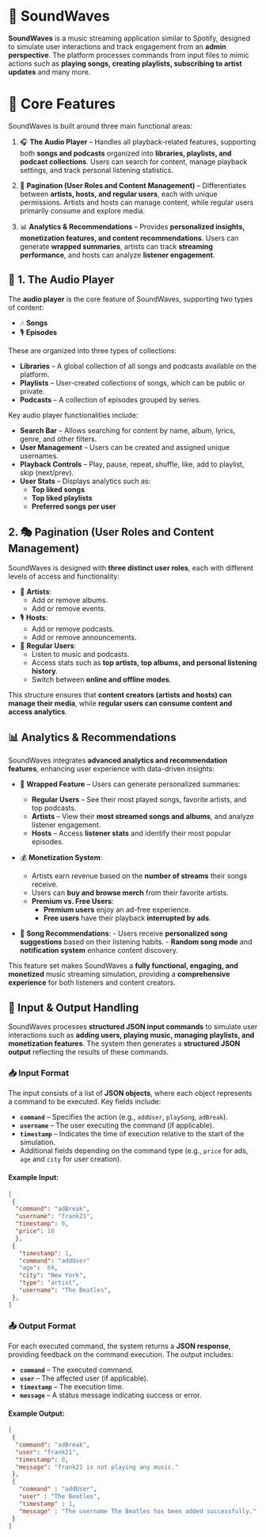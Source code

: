 # 🎵 SoundWaves

**SoundWaves** is a music streaming application similar to Spotify, designed to simulate user interactions and track engagement from an **admin perspective**. The platform processes commands from input files to mimic actions such as **playing songs, creating playlists, subscribing to artist updates** and many more.


# 🚀 Core Features
SoundWaves is built around three main functional areas: 

1. 🎧 **The Audio Player** – Handles all playback-related features, supporting both **songs and podcasts** organized into **libraries, playlists, and podcast collections**. Users can search for content, manage playback settings, and track personal listening statistics. 

2. 🔄 **Pagination (User Roles and Content Management)** – Differentiates between **artists, hosts, and regular users**, each with unique permissions. Artists and hosts can manage content, while regular users primarily consume and explore media. 

3. 📊 **Analytics & Recommendations** – Provides **personalized insights, monetization features, and content recommendations**. Users can generate **wrapped summaries**, artists can track **streaming performance**, and hosts can analyze **listener engagement**.

## 🎼 1. The Audio Player

The **audio player** is the core feature of SoundWaves, supporting two types of content:
 - 🎶 **Songs** 
 - 🎙 **Episodes** 

These are organized into three types of collections: 
- **Libraries** – A global collection of all songs and podcasts available on the platform. 
- **Playlists** – User-created collections of songs, which can be public or private.
- **Podcasts** – A collection of episodes grouped by series. 

Key audio player functionalities include: 

- **Search Bar** – Allows searching for content by name, album, lyrics, genre, and other filters. 
-  **User Management** – Users can be created and assigned unique usernames. 
-  **Playback Controls** – Play, pause, repeat, shuffle, like, add to playlist, skip (next/prev). 
-  **User Stats** – Displays analytics such as: 
	-  **Top liked songs**  
	- **Top liked playlists** 
	-  **Preferred songs per user**

## 2. 🎭 Pagination (User Roles and Content Management)

SoundWaves is designed with **three distinct user roles**, each with different levels of access and functionality:
- 🎵 **Artists**:
	-  Add or remove albums. 
	-  Add or remove events. 
- 🎙 **Hosts**: 
	-  Add or remove podcasts. 
	-  Add or remove announcements. 
-  👥 **Regular Users**: 
	-  Listen to music and podcasts. 
	-  Access stats such as **top artists, top albums, and personal listening history**. 
	-  Switch between **online and offline modes**.

This structure ensures that **content creators (artists and hosts) can manage their media**, while **regular users can consume content and access analytics**.

## 📊 Analytics & Recommendations

SoundWaves integrates **advanced analytics and recommendation features**, enhancing user experience with data-driven insights: 
- 🎁 **Wrapped Feature** – Users can generate personalized summaries:
	 - **Regular Users** – See their most played songs, favorite artists, and top podcasts. 
	 -  **Artists** – View their **most streamed songs and albums**, and analyze listener engagement. 
	 -  **Hosts** – Access **listener stats** and identify their most popular episodes. 
	 
- 💰 **Monetization System**: 
	-  Artists earn revenue based on the **number of streams** their songs receive. 			
	- Users can **buy and browse merch** from their favorite artists. 
	-  **Premium vs. Free Users**: 
		-  **Premium users** enjoy an ad-free experience. 
		-  **Free users** have their playback **interrupted by ads**. 

- 🔄 **Song Recommendations**: 
		-  Users receive **personalized song suggestions** based on their listening habits. 
		- **Random song mode** and **notification system** enhance content discovery. 

This feature set makes SoundWaves a **fully functional, engaging, and monetized** music streaming simulation, providing a **comprehensive experience** for both listeners and content creators.

## 📩 Input & Output Handling

SoundWaves processes **structured JSON input commands** to simulate user interactions such as **adding users, playing music, managing playlists, and monetization features**. The system then generates a **structured JSON output** reflecting the results of these commands.

### 📥 Input Format
The input consists of a list of **JSON objects**, where each object represents a command to be executed. Key fields include: 
- **`command`** – Specifies the action (e.g., `addUser`, `playSong`, `adBreak`). 
-  **`username`** – The user executing the command (if applicable). 
-  **`timestamp`** – Indicates the time of execution relative to the start of the simulation. 
-  Additional fields depending on the command type (e.g., `price` for ads, `age` and `city` for user creation). 

#### **Example Input:** 
```json 
[
 {
  "command": "adBreak",
  "username": "frank21",
  "timestamp": 0,
  "price": 10 
  },
 { 
   "timestamp": 1, 
   "command": "addUser"
   "age":  69,
   "city": "New York",
   "type": "artist",
   "username": "The Beatles",
 },
]
```

### 📤 **Output Format**

 For each executed command, the system returns a **JSON response**, providing feedback on the command execution. The output includes: 
 - **`command`** – The executed command. 
 -  **`user`** – The affected user (if applicable). 
 -  **`timestamp`** – The execution time. 
 -  **`message`** – A status message indicating success or error. 

#### **Example Output:**
```json 
[
 {
  "command": "adBreak",
  "user": "frank21",
  "timestamp": 0,
  "message": "frank21 is not playing any music."
 },
 { 
   "command" : "addUser", 
   "user" : "The Beatles", 
   "timestamp" : 1, 
   "message" : "The username The Beatles has been added successfully."
 } 
]
```
